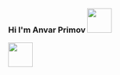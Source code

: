 ### Hi I'm Anvar Primov <img src = "https://media0.giphy.com/media/gM5qFksULw54NMWyry/giphy.gif?cid=ecf05e47yc038ldwnzo27qv5fsak36usf7tr2il5vc54qwfc&rid=giphy.gif&ct=s" width = 50px> <br/>
<a href = "https://www.t.me/anvar_primov"> <img src = "https://w7.pngwing.com/pngs/723/481/png-transparent-telegram-computer-icons-logo-instant-messaging-logo-telegram-blue-angle-triangle.png" width = 50px></a>
